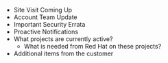 - Site Visit Coming Up
- Account Team Update
- Important Security Errata
- Proactive Notifications
- What projects are currently active?
  - What is needed from Red Hat on these projects?
- Additional items from the customer
    
